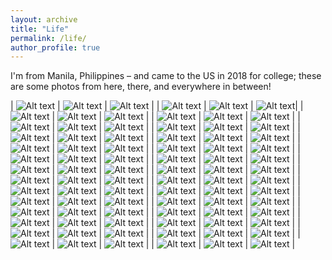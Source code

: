 ```yaml
---
layout: archive
title: "Life"
permalink: /life/
author_profile: true
---
```


I'm from Manila, Philippines – and came to the US in 2018 for college; these are some photos from here, there, and everywhere in between!

| ![Alt text](../images/life_images/346110169_1343832172838406_5088131566623955040_n.jpg) | ![Alt text](../images/life_images/346110560_3447609775503355_3485395503130113911_n.jpg) | ![Alt text](../images/life_images/346112756_1054364385968706_1828497331447554464_n.jpg) |
| ![Alt text](../images/life_images/346111341_266499575769315_2961617911789792330_n.jpg) | ![Alt text](../images/life_images/346111347_768651997972673_8997637337555974837_n.jpg) | ![Alt text](../images/life_images/346111275_195951600014706_1277093066482133067_n.jpg)|
| ![Alt text](../images/life_images/346114218_1525503898255082_8366019705160733579_n.jpg) | ![Alt text](../images/life_images/346114776_774681237403020_3440236152962724941_n.jpg) | ![Alt text](../images/life_images/346114757_961449868273785_7253958127227224276_n.jpg) |
| ![Alt text](../images/life_images/346114757_1216525072330211_7547676577006998987_n.jpg) | ![Alt text](../images/life_images/346114755_1731936973927278_3364384900907575749_n.jpg) | ![Alt text](../images/life_images/346115083_1436896970465043_6164544193735825696_n.jpg) |
| ![Alt text](../images/life_images/346115493_790056255780879_7382039044701875799_n.jpg) | ![Alt text](../images/life_images/346116299_130179230069995_2756186488356327484_n.jpg) | ![Alt text](../images/life_images/346119662_189948426886230_577618330216713855_n.jpg) |
| ![Alt text](../images/life_images/346120868_3383153338600421_5372661231926220252_n.jpg) | ![Alt text](../images/life_images/346123156_2467927716711747_8010774257528963967_n.jpg) | ![Alt text](../images/life_images/346126026_944587266790692_6742529086860433628_n.jpg) |
| ![Alt text](../images/life_images/346127756_208236365390558_8836086910842489570_n.jpg) | ![Alt text](../images/life_images/346136353_593425342768224_4715779422174143290_n.jpg) | ![Alt text](../images/life_images/346147251_982169706114382_7146296182055716940_n.jpg) |
| ![Alt text](../images/life_images/IMG_3859.JPG) | ![Alt text](../images/life_images/346150736_6338990112834541_5943989284034124567_n.jpg) | ![Alt text](../images/life_images/IMG_3853.JPG) |
| ![Alt text](../images/life_images/346149747_769558678160119_2057124528413937474_n.jpg) | ![Alt text](../images/life_images/IMG_4311.jpg) | ![Alt text](../images/life_images/IMG_4745.jpg) |
| ![Alt text](../images/life_images/IMG_4837.jpg) | ![Alt text](../images/life_images/IMG_4864.jpg) | ![Alt text](../images/life_images/IMG_4915.JPG) |
| ![Alt text](../images/life_images/IMG_4946.JPG) | ![Alt text](../images/life_images/IMG_4962.jpg) | ![Alt text](../images/life_images/IMG_5653.JPG) |
| ![Alt text](../images/life_images/IMG_5867.jpg) | ![Alt text](../images/life_images/IMG_5953.jpg) | ![Alt text](../images/life_images/IMG_6312.jpg) |
| ![Alt text](../images/life_images/IMG_6351.jpg) | ![Alt text](../images/life_images/IMG_7217.jpg) | ![Alt text](../images/life_images/IMG_7690.jpg) |
| ![Alt text](../images/life_images/346112848_1325576848357716_7118617162510642005_n.jpg) | ![Alt text](../images/life_images/346113288_770759034709848_2267326979408403609_n.jpg) | ![Alt text](../images/life_images/1.jpg) |
| ![Alt text](../images/life_images/2a.jpg) | ![Alt text](../images/life_images/2b.jpg) | ![Alt text](../images/life_images/2c.jpg) |
| ![Alt text](../images/life_images/3a.jpg) | ![Alt text](../images/life_images/3b.jpg) | ![Alt text](../images/life_images/3c.jpg) |
| ![Alt text](../images/life_images/4a.jpg) | ![Alt text](../images/life_images/4b.jpg) | ![Alt text](../images/life_images/4c.jpg) |
| ![Alt text](../images/life_images/5a.jpg) | ![Alt text](../images/life_images/5b.jpg) | ![Alt text](../images/life_images/5c.jpeg) |
| ![Alt text](../images/life_images/6a.jpg) | ![Alt text](../images/life_images/6b.jpg) | ![Alt text](../images/life_images/6c.jpg) |
| ![Alt text](../images/life_images/7a.jpg) | ![Alt text](../images/life_images/7b.jpg) | ![Alt text](../images/life_images/7c.jpg) |
| ![Alt text](../images/life_images/8a.jpg) | ![Alt text](../images/life_images/8b.jpg) | ![Alt text](../images/life_images/8c.jpg) |
| ![Alt text](../images/life_images/9a.jpg) | ![Alt text](../images/life_images/9b.jpg) | ![Alt text](../images/life_images/9c.jpg) |
| ![Alt text](../images/life_images/10a.jpg) | ![Alt text](../images/life_images/10b.jpg) | ![Alt text](../images/life_images/IMG_7527.jpg) |
| ![Alt text](../images/life_images/IMG_8277.jpg) | ![Alt text](../images/life_images/IMG_8356.jpg) | ![Alt text](../images/life_images/IMG_9086.jpg) |
| ![Alt text](../images/life_images/IMG_7399.jpg) | ![Alt text](../images/life_images/IMG_8440.jpg) | ![Alt text](../images/life_images/IMG_8815.jpg) |
| ![Alt text](../images/life_images/IMG_8951.jpg) | ![Alt text](../images/life_images/IMG_9213.jpg) | ![Alt text](../images/life_images/IMG_9561.jpg) |
| ![Alt text](../images/life_images/IMG_9515.jpg) | ![Alt text](../images/life_images/IMG_9593.jpg) | ![Alt text](../images/life_images/IMG_9616.jpg) |
| ![Alt text](../images/life_images/IMG_9641.jpg) | ![Alt text](../images/life_images/IMG_9842.jpg) | ![Alt text](../images/life_images/IMG_9890.jpg) |
